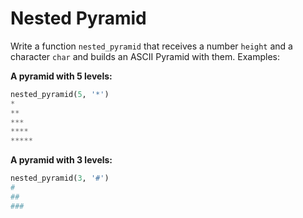 # Nested Pyramid

Write a function `nested_pyramid` that receives a number `height` and a character `char` and builds an ASCII Pyramid with them. Examples:

**A pyramid with 5 levels:**
```python
nested_pyramid(5, '*')
*
**
***
****
*****
```

**A pyramid with 3 levels:**
```python
nested_pyramid(3, '#')
#
##
###
```
